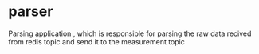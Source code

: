 # parser

Parsing application , which is responsible for parsing the raw data recived from redis topic and send it to the measurement topic
